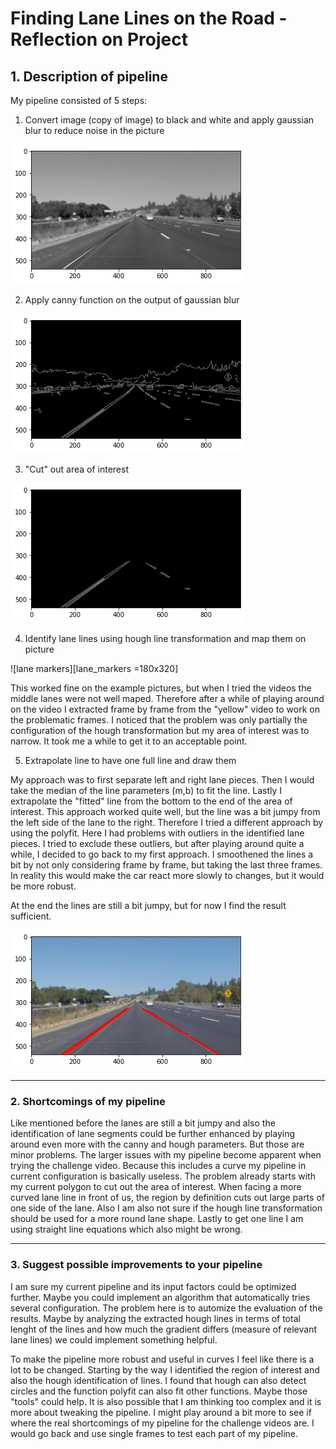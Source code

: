 # **Finding Lane Lines on the Road - Reflection on Project**

[Gray_with_Gauss]: ./test_videos_output/gray_with_gauss.png
[canny]: ./test_videos_output/canny.png
[area_of_interest]: ./test_videos_output/area_of_interest.png
[final]: ./test_images/final.png
[lane_markers]: ./test_videos_output/line_markings.jpg


## 1. Description of pipeline

My pipeline consisted of 5 steps:

1. Convert image (copy of image) to black and white and apply gaussian blur to reduce noise in the picture

![Gray with gauss][Gray_with_Gauss]

2. Apply canny function on the output of gaussian blur

![canny][canny]

3. "Cut" out area of interest

![area of interest][area_of_interest]

4. Identify lane lines using hough line transformation and map them on picture

![lane markers][lane_markers =180x320]

This worked fine on the example pictures, but when I tried the videos the middle lanes were not well maped. Therefore after a while of playing around on the video I extracted frame by frame from the "yellow" video to work on the problematic frames. I noticed that the problem was only partially the configuration of the hough transformation but my area of interest was to narrow. It took me a while to get it to an acceptable point.

5. Extrapolate line to have one full line and draw them

My approach was to first separate left and right lane pieces. Then I would take the median of the line parameters (m,b) to fit the line. Lastly I extrapolate the "fitted" line from the bottom to the end of the area of interest. This approach worked quite well, but the line was a bit jumpy from the left side of the lane to the right. Therefore I tried a different approach by using the polyfit. Here I had problems with outliers in the identified lane pieces. I tried to exclude these outliers, but after playing around quite a while, I decided to go back to my first approach. I smoothened the lines a bit by not only considering frame by frame, but taking the last three frames. In reality this would make the car react more slowly to changes, but it would be more robust.

At the end the lines are still a bit jumpy, but for now I find the result sufficient.

![final_picture][final]

---
### 2. Shortcomings of my pipeline

Like mentioned before the lanes are still a bit jumpy and also the identification of lane segments could be further enhanced by playing around even more with the canny and hough parameters. But those are minor problems. The larger issues with my pipeline become apparent when trying the challenge video. Because this includes a curve my pipeline in current configuration is basically useless. The problem already starts with my current polygon to cut out the area of interest. When facing a more curved lane line in front of us, the region by definition cuts out large parts of one side of the lane. Also I am also not sure if the hough line transformation should be used for a more round lane shape. Lastly to get one line I am using straight line equations which also might be wrong.

---
### 3. Suggest possible improvements to your pipeline

I am sure my current pipeline and its input factors could be optimized further. Maybe you could implement an algorithm that automatically tries several configuration. The problem here is to automize the evaluation of the results. Maybe by analyzing the extracted hough lines in terms of total lenght of the lines and how much the gradient differs (measure of relevant lane lines) we could implement something helpful.

To make the pipeline more robust and useful in curves I feel like there is a lot to be changed. Starting by the way I identified the region of interest and also the hough identification of lines. I found that hough can also detect circles and the function polyfit can also fit other functions. Maybe those "tools" could help. It is also possible that I am thinking too  complex and it is more about tweaking the pipeline. I might play around a bit more to see if where the real shortcomings of my pipeline for the challenge videos are. I would go back and use single frames to test each part of my pipeline.
